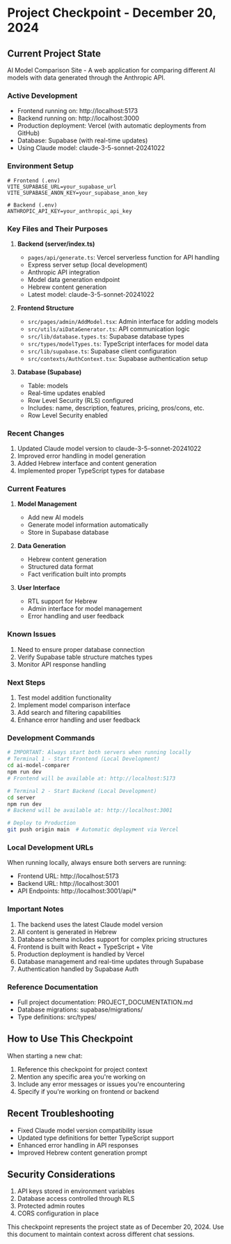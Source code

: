# Project Checkpoint - December 20, 2024

## Current Project State
AI Model Comparison Site - A web application for comparing different AI models with data generated through the Anthropic API.

### Active Development
- Frontend running on: http://localhost:5173
- Backend running on: http://localhost:3000
- Production deployment: Vercel (with automatic deployments from GitHub)
- Database: Supabase (with real-time updates)
- Using Claude model: claude-3-5-sonnet-20241022

### Environment Setup
```env
# Frontend (.env)
VITE_SUPABASE_URL=your_supabase_url
VITE_SUPABASE_ANON_KEY=your_supabase_anon_key

# Backend (.env)
ANTHROPIC_API_KEY=your_anthropic_api_key
```

### Key Files and Their Purposes

1. **Backend (server/index.ts)**
   - `pages/api/generate.ts`: Vercel serverless function for API handling
   - Express server setup (local development)
   - Anthropic API integration
   - Model data generation endpoint
   - Hebrew content generation
   - Latest model: claude-3-5-sonnet-20241022

2. **Frontend Structure**
   - `src/pages/admin/AddModel.tsx`: Admin interface for adding models
   - `src/utils/aiDataGenerator.ts`: API communication logic
   - `src/lib/database.types.ts`: Supabase database types
   - `src/types/modelTypes.ts`: TypeScript interfaces for model data
   - `src/lib/supabase.ts`: Supabase client configuration
   - `src/contexts/AuthContext.tsx`: Supabase authentication setup

3. **Database (Supabase)**
   - Table: models
   - Real-time updates enabled
   - Row Level Security (RLS) configured
   - Includes: name, description, features, pricing, pros/cons, etc.
   - Row Level Security enabled

### Recent Changes
1. Updated Claude model version to claude-3-5-sonnet-20241022
2. Improved error handling in model generation
3. Added Hebrew interface and content generation
4. Implemented proper TypeScript types for database

### Current Features
1. **Model Management**
   - Add new AI models
   - Generate model information automatically
   - Store in Supabase database

2. **Data Generation**
   - Hebrew content generation
   - Structured data format
   - Fact verification built into prompts

3. **User Interface**
   - RTL support for Hebrew
   - Admin interface for model management
   - Error handling and user feedback

### Known Issues
1. Need to ensure proper database connection
2. Verify Supabase table structure matches types
3. Monitor API response handling

### Next Steps
1. Test model addition functionality
2. Implement model comparison interface
3. Add search and filtering capabilities
4. Enhance error handling and user feedback

### Development Commands
```bash
# IMPORTANT: Always start both servers when running locally
# Terminal 1 - Start Frontend (Local Development)
cd ai-model-comparer
npm run dev
# Frontend will be available at: http://localhost:5173

# Terminal 2 - Start Backend (Local Development)
cd server
npm run dev
# Backend will be available at: http://localhost:3001

# Deploy to Production
git push origin main  # Automatic deployment via Vercel
```

### Local Development URLs
When running locally, always ensure both servers are running:
- Frontend URL: http://localhost:5173
- Backend URL: http://localhost:3001
- API Endpoints: http://localhost:3001/api/*

### Important Notes
1. The backend uses the latest Claude model version
2. All content is generated in Hebrew
3. Database schema includes support for complex pricing structures
4. Frontend is built with React + TypeScript + Vite
5. Production deployment is handled by Vercel
6. Database management and real-time updates through Supabase
7. Authentication handled by Supabase Auth

### Reference Documentation
- Full project documentation: PROJECT_DOCUMENTATION.md
- Database migrations: supabase/migrations/
- Type definitions: src/types/

## How to Use This Checkpoint
When starting a new chat:
1. Reference this checkpoint for project context
2. Mention any specific area you're working on
3. Include any error messages or issues you're encountering
4. Specify if you're working on frontend or backend

## Recent Troubleshooting
- Fixed Claude model version compatibility issue
- Updated type definitions for better TypeScript support
- Enhanced error handling in API responses
- Improved Hebrew content generation prompt

## Security Considerations
1. API keys stored in environment variables
2. Database access controlled through RLS
3. Protected admin routes
4. CORS configuration in place

This checkpoint represents the project state as of December 20, 2024. Use this document to maintain context across different chat sessions.
